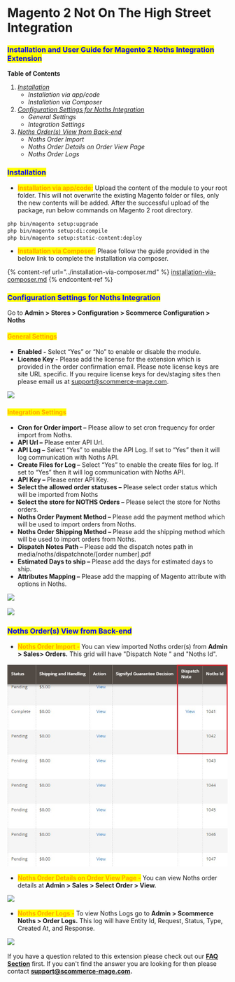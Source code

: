# Magento 2 Not On The High Street Integration

### <mark style="color:blue;">Installation and User Guide for Magento 2 Noths Integration Extension</mark>

**Table of Contents**

1. [_Installation_ ](magento-2-not-on-the-high-street-integration.md#\_bookmark0)
   * _Installation via app/code_&#x20;
   * _Installation via Composer_
2. [_Configuration Settings for Noths Integration_ ](magento-2-not-on-the-high-street-integration.md#\_bookmark3)
   * _General Settings_&#x20;
   * _Integration Settings_&#x20;
3. [_Noths Order(s) View from Back-end_ ](magento-2-not-on-the-high-street-integration.md#\_bookmark6)
   * _Noths Order Import_&#x20;
   * _Noths Order Details on Order View Page_&#x20;
   * _Noths Order Logs_&#x20;

### <mark style="color:blue;">Installation</mark> <a href="#bookmark0" id="bookmark0"></a>

* <mark style="color:orange;">**Installation via app/code:**</mark> Upload the content of the module to your root folder. This will not overwrite the existing Magento folder or files, only the new contents will be added. After the successful upload of the package, run below commands on Magento 2 root directory.

```
php bin/magento setup:upgrade
php bin/magento setup:di:compile
php bin/magento setup:static-content:deploy
```

* <mark style="color:orange;">**Installation via Composer:**</mark> Please follow the guide provided in the below link to complete the installation via composer.

{% content-ref url="../installation-via-composer.md" %}
[installation-via-composer.md](../installation-via-composer.md)
{% endcontent-ref %}

### <mark style="color:blue;">Configuration Settings for Noths Integration</mark> <a href="#bookmark3" id="bookmark3"></a>

Go to **Admin > Stores > Configuration > Scommerce Configuration > Noths**

#### <mark style="color:orange;">General Settings</mark>

* **Enabled -** Select “Yes” or “No” to enable or disable the module.
* **License Key -** Please add the license for the extension which is provided in the order confirmation email. Please note license keys are site URL specific. If you require license keys for dev/staging sites then please email us at [support@scommerce-mage.com](mailto:support@scommerce-mage.com).

![](../../.gitbook/assets/noths\_general.jpg)

#### <mark style="color:orange;">Integration Settings</mark> <a href="#bookmark5" id="bookmark5"></a>

* **Cron for Order import –** Please allow to set cron frequency for order import from Noths.
* **API Url –** Please enter API Url.
* **API Log –** Select “Yes” to enable the API Log. If set to “Yes” then it will log communication with Noths API.
* **Create Files for Log –** Select “Yes” to enable the create files for log. If set to “Yes” then it will log communication with Noths API.
* **API Key –** Please enter API Key.
* **Select the allowed order statuses –** Please select order status which will be imported from Noths
* **Select the store for NOTHS Orders –** Please select the store for Noths orders.
* **Noths Order Payment Method –** Please add the payment method which will be used to import orders from Noths.
* **Noths Order Shipping Method –** Please add the shipping method which will be used to import orders from Noths.
* **Dispatch Notes Path –** Please add the dispatch notes path in media/noths/dispatchnote/\[order number].pdf
* **Estimated Days to ship –** Please add the days for estimated days to ship.
* **Attributes Mapping –** Please add the mapping of Magento attribute with options in Noths.

![](../../.gitbook/assets/noths\_integ1.jpg)

![](../../.gitbook/assets/noths\_integ2.jpg)

### <mark style="color:blue;">Noths Order(s) View from Back-end</mark> <a href="#bookmark6" id="bookmark6"></a>

* <mark style="color:orange;">**Noths Order Import -**</mark> You can view imported Noths order(s) from **Admin > Sales> Orders.** This grid will have "Dispatch Note " and "Noths Id".

![A screenshot of a computer screen  Description automatically generated](<../../.gitbook/assets/3 (22)>)

* <mark style="color:orange;">**Noths Order Details on Order View Page -**</mark> You can view Noths order details at **Admin > Sales > Select Order > View.**

![](../../.gitbook/assets/noths\_front1.jpg)

* <mark style="color:orange;">**Noths Order Logs -**</mark> To view Noths Logs go to **Admin > Scommerce Noths > Order Logs.** This log will have Entity Id, Request, Status, Type, Created At, and Response.

![](../../.gitbook/assets/noths\_front2.jpg)

If you have a question related to this extension please check out our [**FAQ Section**](magento-2-not-on-the-high-street-integration.md#installation-and-user-guide-for-magento-2-noths-integration-extension) first. If you can't find the answer you are looking for then please contact [**support@scommerce-mage.com**](mailto:core@scommerce-mage.com)**.**
